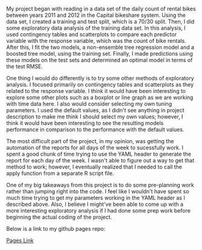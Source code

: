 My project began with reading in a data set of the daily count of rental bikes between years 2011 and 2012 in the Capital bikeshare system. Using the data set, I created a training and test split, which is a 70/30 split. Then, I did some exploratory data analysis of the training data set. In this analysis, I used contingency tables and scatterplots to compare each predictor variable with the response variable, which was the count of bike rentals. After this, I fit the two models, a non-ensemble tree regression model and a boosted tree model, using the training set. Finally, I made predictions using these models on the test sets and determined an optimal model in terms of the test RMSE.   

One thing I would do differently is to try some other methods of exploratory analysis. I focused primarily on contingency tables and scatterplots as they related to the response variable. I think it would have been interesting to explore some other plots such as a boxplot or line graph as we are working with time data here. I also would consider selecting my own tuning parameters. I used the default values, as I didn't see anything in project description to make me think I should select my own values; however, I think it would have been interesting to see the resulting models performance in comparison to the performance with the default values.  

The most difficult part of the project, in my opinion, was getting the automation of the reports for all days of the week to sucessfully work. I spent a good chunk of time trying to use the YAML header to generate the report for each day of the week. I wasn't able to figure out a way to get that method to work; however, I eventually realized that I needed to call the apply function from a separate R script file. 

One of my big takeaways from this project is to do some pre-planning work rather than jumping right into the code. I feel like I wouldn't have spent so much time trying to get my parameters working in the YAML header as I described above. Also, I believe I might've been able to come up with a more interesting exploratory analysis if I had done some prep work before beginning the actual coding of the project. 

Below is a link to my github pages repo:

[Pages Link](https://rekelle3.github.io/ST-558-Project-2/)

